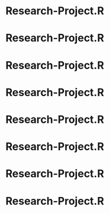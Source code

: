 # Research-Project.R
# Research-Project.R
# Research-Project.R
# Research-Project.R
# Research-Project.R
# Research-Project.R
# Research-Project.R
# Research-Project.R

